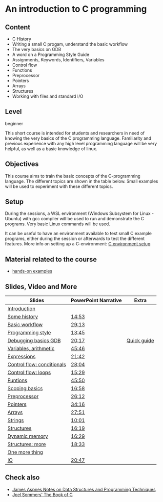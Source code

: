 # An introduction to C programming

## Content
* C History
* Writing a small C progam, understand the basic workflow
* The very basics on GDB
* A word on a Programming Style Guide
* Assignments, Keywords, Identifiers, Variables
* Control flow
* Functions
* Preprocessor
* Pointers
* Arrays 
* Structures
* Working with files and standard I/O

## Level
beginner

This short course is intended for students and researchers in need of
knowing the very basics of the C programming language.
Familiarity and previous experience with any high level programming
language will be very helpful, as well as a basic knowledge of linux.

## Objectives
This course aims to train the basic concepts of the C-programming language. The different topics are shown in the table below. 
Small examples will be used to experiment with these different topics.

## Setup
During the sessions, a WSL environment (Windows Subsystem for Linux - Ubuntu) with gcc compiler will be used to run and demonstrate the C programs. Very basic Linux commands will be used. 

It can be useful to have an environment available to test small C example programs, either during the session or afterwards to test the different features.
More info on setting up a C-environment: [C environment setup](https://github.com/franklbvp/c_intro/blob/main/docs/cProgramming_installation_environment-windows-2023.pdf)

## Material related to the course

* [hands-on examples](https://github.com/franklbvp/c_intro/blob/main/docs/Ccourse-examples.zip)

## Slides, Video and More

|Slides | PowerPoint Narrative | Extra |
|------------ | -------------------- | -----------------------|
| [Introduction](https://github.com/franklbvp/c_intro/blob/main/docs/Ccourse-00-Introduction.pdf)  |   |   |
| [Some history](https://github.com/franklbvp/c_intro/blob/main/docs/Ccourse-00-SomeHistory.pdf)  |  [14:53](https://kuleuven.mediaspace.kaltura.com/media/Ccourse-00-SomeHistory/1_2e8n2z3u) |   |
| [Basic workflow](https://github.com/franklbvp/c_intro/blob/main/docs/Ccourse-T-BasicWorkflow.pdf)  |  [29:13](https://kuleuven.mediaspace.kaltura.com/media/Ccourse-T-BasicWorkflow/1_pwj4imbo) |   |
| [Programming style](https://github.com/franklbvp/c_intro/blob/main/docs/Ccourse-T-ProgrammingStyle.pdf)  | [13:45](https://kuleuven.mediaspace.kaltura.com/media/Ccourse-T-ProgrammingStyle/1_38l82nh4)  |   |
| [Debugging basics GDB](https://github.com/franklbvp/c_intro/blob/main/docs/Ccourse-T-DebugC.pdf)  | [20:17](https://kuleuven.mediaspace.kaltura.com/media/Ccourse-T-DebugC/1_zqes4f7e)  | [Quick guide](https://github.com/franklbvp/c_intro/blob/main/docs/gdbQuickGuide.pdf)  |
| [Variables, arithmetic](https://github.com/franklbvp/c_intro/blob/main/docs/Ccourse-BBB-Variables-coreDataTypes.pdf)  | [45:46](https://kuleuven.mediaspace.kaltura.com/media/Ccourse-BBB-Variables_arthmetic/1_pyk8r2eb)  |   |
| [Expressions](https://github.com/franklbvp/c_intro/blob/main/docs/Ccourse-BBB-Expressions.pdf)  | [21:42](https://kuleuven.mediaspace.kaltura.com/media/Ccourse-BBB-Expressions/1_wj3eccz8)  |   |
| [Control flow: conditionals](https://github.com/franklbvp/c_intro/blob/main/docs/Ccourse-BBB-ControlFlow_Conditionals.pdf)  | [28:04](https://kuleuven.mediaspace.kaltura.com/media/Ccourse-BBB-ControlFlow_Conditionals/1_rhedhfsq)  |   |
| [Control flow: loops](https://github.com/franklbvp/c_intro/blob/main/docs/Ccourse-BBB-ControlFlow_Loops.pdf)  | [15:29](https://kuleuven.mediaspace.kaltura.com/media/Ccourse-BBB-ControlFlow_Loops/1_rsci04za)  |   |
| [Funtions](https://github.com/franklbvp/c_intro/blob/main/docs/Ccourse-BBB-Functions.pdf)  | [45:50](https://kuleuven.mediaspace.kaltura.com/media/Ccourse-BBB-Functions/1_v1gcjynk)  |   |
| [Scoping basics](https://github.com/franklbvp/c_intro/blob/main/docs/Ccourse-S-Scope_basics.pdf)  |  [16:58](https://kuleuven.mediaspace.kaltura.com/media/Ccourse-S-Scope_basics/1_0wp58qsy) |   |
| [Preprocessor](https://github.com/franklbvp/c_intro/blob/main/docs/Ccourse-S-Preprocessor.pdf)  |  [26:12](https://kuleuven.mediaspace.kaltura.com/media/Ccourse-S-Preprocessor/1_k219ecc4) |   |
| [Pointers](https://github.com/franklbvp/c_intro/blob/main/docs/Ccourse-S-Pointer_basics.pdf)  |  [34:16](https://kuleuven.mediaspace.kaltura.com/media/Ccourse-S-Pointer_basics/1_koqey0e6) |   |
| [Arrays](https://github.com/franklbvp/c_intro/blob/main/docs/Ccourse-S-Arrays_basics.pdf)  | [27:51](https://kuleuven.mediaspace.kaltura.com/media/Ccourse-S-Arrays_basics/1_1zh4ykft)  |   |
| [Strings](https://github.com/franklbvp/c_intro/blob/main/docs/Ccourse-S-Strings_basics.pdf)  | [10:01](https://kuleuven.mediaspace.kaltura.com/media/Ccourse-S-Strings_basics/1_044vbccn)  |   |
| [Structures](https://github.com/franklbvp/c_intro/blob/main/docs/Ccourse-S-Structures_basics.pdf)  | [16:19](https://kuleuven.mediaspace.kaltura.com/media/Ccourse-S-Structures_basics/1_ly002x9s)  |   |
| [Dynamic memory](https://github.com/franklbvp/c_intro/blob/main/docs/Ccourse-S-MemoryManagement.pdf)  |  [16:29](https://kuleuven.mediaspace.kaltura.com/media/Ccourse-S-MemoryManagement/1_5mvhmrim) |   |
| [Structures: more](https://github.com/franklbvp/c_intro/blob/main/docs/Ccourse-S-Structures_more.pdf)  | [18:33](https://kuleuven.mediaspace.kaltura.com/media/Ccourse-S-Structures_more/1_8e3u3xhb)  |   |
| [One more thing](https://github.com/franklbvp/c_intro/blob/main/docs/Ccourse-S-OneMoreThing.pdf)  |  |   |
| [IO](https://github.com/franklbvp/c_intro/blob/main/docs/Ccourse-IO.pdf)  | [20:47](https://kuleuven.mediaspace.kaltura.com/media/c_programming_IO-collabrecording/1_kp5cn3hw)  |   |

## Check also
* [James Aspnes Notes on Data Structures and Programming Techniques](http://www.cs.yale.edu/homes/aspnes/classes/223/notes.html)
* [Joel Sommers' The Book of C](https://jsommers.github.io/cbook/index.html)
